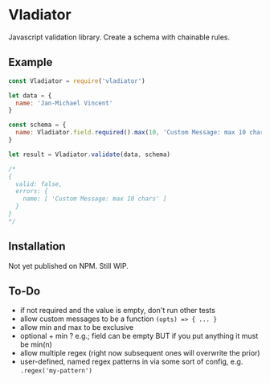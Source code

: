 # Vladiator

Javascript validation library. Create a schema with chainable rules.

## Example

```js
const Vladiator = require('vladiator')

let data = {
  name: 'Jan-Michael Vincent'
}

const schema = {
  name: Vladiator.field.required().max(10, 'Custom Message: max 10 chars')
}

let result = Vladiator.validate(data, schema)

/*
{
  valid: false,
  errors: {
    name: [ 'Custom Message: max 10 chars' ]
  }
}
*/

```

## Installation

Not yet published on NPM. Still WIP.

## To-Do

- if not required and the value is empty, don't run other tests
- allow custom messages to be a function `(opts) => { ... }`
- allow min and max to be exclusive
- optional + min ? e.g.; field can be empty BUT if you put anything it must be min(n)
- allow multiple regex (right now subsequent ones will overwrite the prior)
- user-defined, named regex patterns in via some sort of config, e.g. `.regex('my-pattern')`

